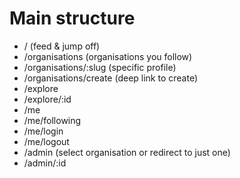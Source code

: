 # Main structure

- / (feed & jump off)
- /organisations (organisations you follow)
- /organisations/:slug (specific profile)
- /organisations/create (deep link to create)
- /explore
- /explore/:id
- /me
- /me/following
- /me/login
- /me/logout
- /admin (select organisation or redirect to just one)
- /admin/:id